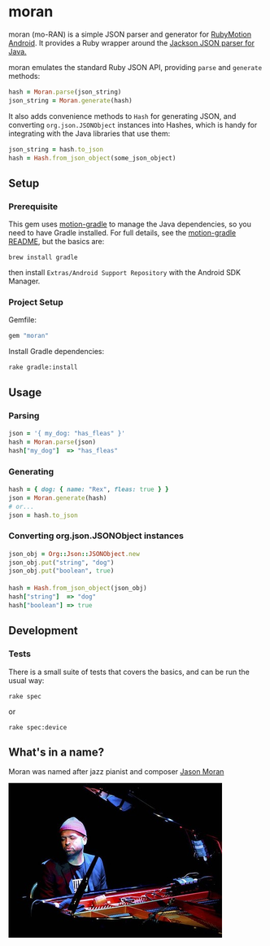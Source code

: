 # moran

moran (mo-RAN) is a simple JSON parser and generator for [RubyMotion Android](http://rubymotion.com). It provides a Ruby wrapper around the [Jackson JSON parser for Java.](https://github.com/FasterXML/jackson)

moran emulates the standard Ruby JSON API, providing `parse` and `generate` methods:

```ruby
hash = Moran.parse(json_string)
json_string = Moran.generate(hash)
```

It also adds convenience methods to `Hash` for generating JSON, and converting `org.json.JSONObject` instances into Hashes, which is handy for integrating with the Java libraries that use them:

```ruby
json_string = hash.to_json
hash = Hash.from_json_object(some_json_object)
```

## Setup

### Prerequisite

This gem uses [motion-gradle](https://github.com/HipByte/motion-gradle) to manage the Java dependencies, so you need to have Gradle installed. For full details, see the [motion-gradle README](https://github.com/HipByte/motion-gradle), but the basics are:

```shell
brew install gradle
```

then install `Extras/Android Support Repository` with the Android SDK Manager.

### Project Setup

Gemfile:

```ruby
gem "moran"
```

Install Gradle dependencies:

```shell
rake gradle:install
```

## Usage

### Parsing

```ruby
json = '{ my_dog: "has_fleas" }'
hash = Moran.parse(json)
hash["my_dog"]  => "has_fleas"
```

### Generating

```ruby
hash = { dog: { name: "Rex", fleas: true } }
json = Moran.generate(hash)
# or...
json = hash.to_json
```

### Converting org.json.JSONObject instances

```ruby
json_obj = Org::Json::JSONObject.new
json_obj.put("string", "dog")
json_obj.put("boolean", true)

hash = Hash.from_json_object(json_obj)
hash["string"]  => "dog"
hash["boolean"] => true
```

## Development

### Tests

There is a small suite of tests that covers the basics, and can be run the usual way:

```
rake spec
```
or
```
rake spec:device
```

## What's in a name?

Moran was named after jazz pianist and composer [Jason Moran](http://www.jasonmoran.com/)

![](https://raw.githubusercontent.com/darinwilson/moran/master/img/jason_moran.jpg)

